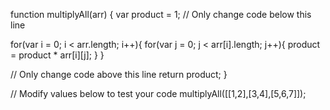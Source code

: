 
function multiplyAll(arr) {
  var product = 1;
  // Only change code below this line
  
  for(var i = 0; i < arr.length; i++){
    for(var j = 0; j < arr[i].length; j++){
      product = product * arr[i][j];
    }
  }
  
  // Only change code above this line
  return product;
}

// Modify values below to test your code
multiplyAll([[1,2],[3,4],[5,6,7]]);

